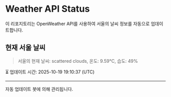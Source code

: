
# Weather API Status

이 리포지토리는 OpenWeather API를 사용하여 서울의 날씨 정보를 자동으로 업데이트합니다.

## 현재 서울 날씨
> 서울의 현재 날씨: scattered clouds, 온도: 9.59°C, 습도: 49%

⏳ 업데이트 시간: 2025-10-19 19:10:37 (UTC)

---
자동 업데이트 봇에 의해 관리됩니다.
